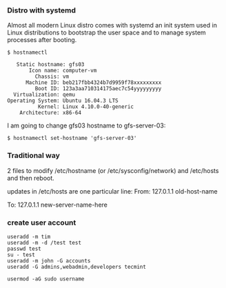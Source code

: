 
### Distro with systemd

  Almost all modern Linux distro comes with systemd an init system used in Linux distributions to bootstrap the user space and to manage system processes after booting.
  
  ```
  $ hostnamectl
  
     Static hostname: gfs03
         Icon name: computer-vm
           Chassis: vm
        Machine ID: beb217fbb4324b7d9959f78xxxxxxxxx
           Boot ID: 123a3aa710314175aec7c54yyyyyyyyy
    Virtualization: qemu
  Operating System: Ubuntu 16.04.3 LTS
            Kernel: Linux 4.10.0-40-generic
      Architecture: x86-64
  ```
  
  I am going to change gfs03 hostname to gfs-server-03:
  
```
$ hostnamectl set-hostname 'gfs-server-03'
```

### Traditional way

2 files to modify /etc/hostname (or /etc/sysconfig/network) and /etc/hosts and then reboot.

updates in /etc/hosts are one particular line:
From:
127.0.1.1 old-host-name

To:
127.0.1.1 new-server-name-here

### create user account

```
useradd -m tim
useradd -m -d /test test
passwd test
su - test
useradd -m john -G accounts
useradd -G admins,webadmin,developers tecmint

usermod -aG sudo username
```
